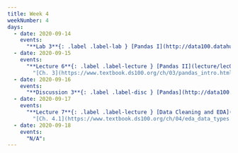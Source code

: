 ```yaml
---
title: Week 4
weekNumber: 4
days:
  - date: 2020-09-14
    events:
      "**Lab 3**{: .label .label-lab } [Pandas I](http://data100.datahub.berkeley.edu/hub/user-redirect/git-sync?repo=https://github.com/DS-100/fa20&subPath=lab/lab03/) (due Sept. 14)":
  - date: 2020-09-15
    events:
      "**Lecture 6**{: .label .label-lecture } [Pandas II](lecture/lec06) (QC due Sept. 21)":
        "[Ch. 3](https://www.textbook.ds100.org/ch/03/pandas_intro.html)"
  - date: 2020-09-16
    events:
      "**Discussion 3**{: .label .label-disc } [Pandas](http://data100.datahub.berkeley.edu/hub/user-redirect/git-sync?repo=https://github.com/DS-100/fa20&subPath=disc/disc03/) [(video)](https://www.youtube.com/playlist?list=PLQCcNQgUcDfowC1_PqpLMkbVif2EBgWjT) [(solutions)](http://data100.datahub.berkeley.edu/hub/user-redirect/git-sync?repo=https://github.com/DS-100/fa20&subPath=disc/disc03/disc03-pandas-solutions.ipynb)":
  - date: 2020-09-17
    events:
      "**Lecture 7**{: .label .label-lecture } [Data Cleaning and EDA](lecture/lec07) (QC due Sept. 21)":
        "[Ch. 4.1](https://www.textbook.ds100.org/ch/04/eda_data_types.html), [Ch. 5](https://www.textbook.ds100.org/ch/05/cleaning_intro.html)"
  - date: 2020-09-18
    events:
      "N/A":
---
```

